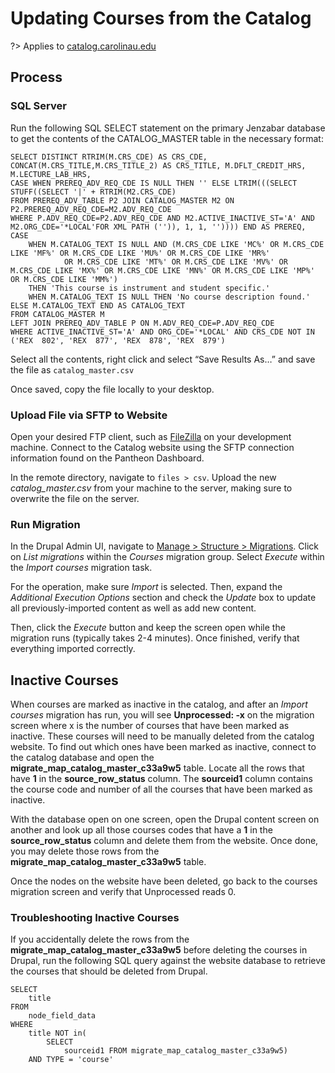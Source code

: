 # Updating Courses from the Catalog
?> Applies to [catalog.carolinau.edu](https://catalog.carolinau.edu)

## Process
### SQL Server
Run the following SQL SELECT statement on the primary Jenzabar database to get the contents of the CATALOG_MASTER table in the necessary format:

```
SELECT DISTINCT RTRIM(M.CRS_CDE) AS CRS_CDE, CONCAT(M.CRS_TITLE,M.CRS_TITLE_2) AS CRS_TITLE, M.DFLT_CREDIT_HRS, M.LECTURE_LAB_HRS,
CASE WHEN PREREQ_ADV_REQ_CDE IS NULL THEN '' ELSE LTRIM(((SELECT STUFF((SELECT '|' + RTRIM(M2.CRS_CDE)
FROM PREREQ_ADV_TABLE P2 JOIN CATALOG_MASTER M2 ON P2.PREREQ_ADV_REQ_CDE=M2.ADV_REQ_CDE
WHERE P.ADV_REQ_CDE=P2.ADV_REQ_CDE AND M2.ACTIVE_INACTIVE_ST='A' AND M2.ORG_CDE='*LOCAL'FOR XML PATH ('')), 1, 1, '')))) END AS PREREQ,
CASE
    WHEN M.CATALOG_TEXT IS NULL AND (M.CRS_CDE LIKE 'MC%' OR M.CRS_CDE LIKE 'MF%' OR M.CRS_CDE LIKE 'MU%' OR M.CRS_CDE LIKE 'MR%'
            OR M.CRS_CDE LIKE 'MT%' OR M.CRS_CDE LIKE 'MV%' OR M.CRS_CDE LIKE 'MX%' OR M.CRS_CDE LIKE 'MN%' OR M.CRS_CDE LIKE 'MP%' OR M.CRS_CDE LIKE 'MM%')
    THEN 'This course is instrument and student specific.'
    WHEN M.CATALOG_TEXT IS NULL THEN 'No course description found.'
ELSE M.CATALOG_TEXT END AS CATALOG_TEXT
FROM CATALOG_MASTER M
LEFT JOIN PREREQ_ADV_TABLE P ON M.ADV_REQ_CDE=P.ADV_REQ_CDE
WHERE ACTIVE_INACTIVE_ST='A' AND ORG_CDE='*LOCAL' AND CRS_CDE NOT IN ('REX  802', 'REX  877', 'REX  878', 'REX  879')
```

Select all the contents, right click and select “Save Results As…” and save the file as `catalog_master.csv`

Once saved, copy the file locally to your desktop.

### Upload File via SFTP to Website
Open your desired FTP client, such as [FileZilla](https://filezilla-project.org/) on your development machine. Connect to the Catalog website using the SFTP connection information found on the Pantheon Dashboard.

In the remote directory, navigate to `files > csv`. Upload the new *catalog_master.csv* from your machine to the server, making sure to overwrite the file on the server.

### Run Migration
In the Drupal Admin UI, navigate to [Manage > Structure > Migrations](https://catalog.carolinau.edu/admin/structure/migrate). Click on *List migrations* within the *Courses* migration group. Select *Execute* within the *Import courses* migration task.

For the operation, make sure *Import* is selected. Then, expand the *Additional Execution Options* section and check the *Update* box to update all previously-imported content as well as add new content.

Then, click the *Execute* button and keep the screen open while the migration runs (typically takes 2-4 minutes). Once finished, verify that everything imported correctly.

## Inactive Courses
When courses are marked as inactive in the catalog, and after an *Import courses* migration has run, you will see **Unprocessed: -x** on the migration screen where x is the number of courses that have been marked as inactive. These courses will need to be manually deleted from the catalog website. To find out which ones have been marked as inactive, connect to the catalog database and open the **migrate_map_catalog_master_c33a9w5** table. Locate all the rows that have **1** in the **source_row_status** column. The **sourceid1** column contains the course code and number of all the courses that have been marked as inactive.

With the database open on one screen, open the Drupal content screen on another and look up all those courses codes that have a **1** in the **source_row_status** column and delete them from the website. Once done, you may delete those rows from the **migrate_map_catalog_master_c33a9w5** table.

Once the nodes on the website have been deleted, go back to the courses migration screen and verify that Unprocessed reads 0.

### Troubleshooting Inactive Courses
If you accidentally delete the rows from the **migrate_map_catalog_master_c33a9w5** before deleting the courses in Drupal, run the following SQL query against the website database to retrieve the courses that should be deleted from Drupal.

```
SELECT
	title
FROM
	node_field_data
WHERE
	title NOT in(
		SELECT
			sourceid1 FROM migrate_map_catalog_master_c33a9w5)
	AND TYPE = 'course'
  ```
